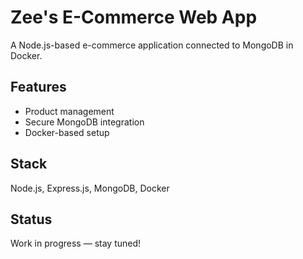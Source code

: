 # Zee's E-Commerce Web App

A Node.js-based e-commerce application connected to MongoDB in Docker.

## Features

- Product management
- Secure MongoDB integration
- Docker-based setup

## Stack

Node.js, Express.js, MongoDB, Docker

## Status

 Work in progress — stay tuned!

